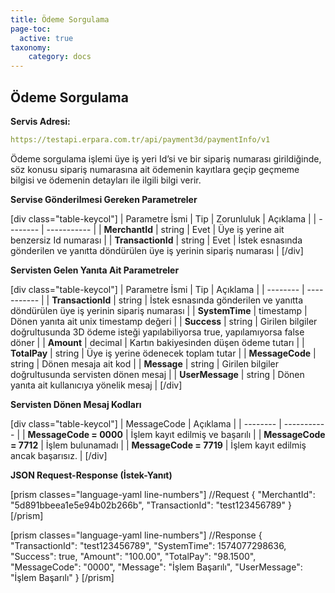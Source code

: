```yaml
---
title: Ödeme Sorgulama
page-toc:
  active: true
taxonomy:
    category: docs
---
```


## Ödeme Sorgulama

**Servis Adresi:**

```yaml
https://testapi.erpara.com.tr/api/payment3d/paymentInfo/v1
```

Ödeme sorgulama işlemi üye iş yeri Id’si ve bir sipariş numarası girildiğinde, söz konusu sipariş numarasına ait ödemenin kayıtlara geçip geçmeme bilgisi ve ödemenin detayları ile ilgili bilgi verir.

**Servise Gönderilmesi Gereken Parametreler**

[div class="table-keycol"]
| Parametre İsmi | Tip | Zorunluluk | Açıklama |
| -------- | ----------- |
| **MerchantId** | string |  Evet | Üye iş yerine ait benzersiz Id numarası |
| **TransactionId** | string | Evet | İstek esnasında gönderilen ve yanıtta döndürülen üye iş yerinin sipariş numarası |
[/div]

**Servisten Gelen Yanıta Ait Parametreler**

[div class="table-keycol"]
| Parametre İsmi | Tip | Açıklama |
| -------- | ----------- |
| **TransactionId** | string | İstek esnasında gönderilen ve yanıtta döndürülen üye iş yerinin sipariş numarası |
| **SystemTime** | timestamp | Dönen yanıta ait unix timestamp değeri |
| **Success** | string | Girilen bilgiler doğrultusunda 3D ödeme isteği yapılabiliyorsa true, yapılamıyorsa false döner |
| **Amount** | decimal | Kartın bakiyesinden düşen ödeme tutarı |
| **TotalPay** | string | Üye iş yerine ödenecek toplam tutar |
| **MessageCode** | string | Dönen mesaja ait kod |
| **Message** | string | Girilen bilgiler doğrultusunda servisten dönen mesaj |
| **UserMessage** | string | Dönen yanıta ait kullanıcıya yönelik mesaj |
[/div]

**Servisten Dönen Mesaj Kodları**

[div class="table-keycol"]
| MessageCode | Açıklama |
| -------- | ----------- |
| **MessageCode = 0000** | İşlem kayıt edilmiş ve başarılı |
| **MessageCode = 7712** | İşlem bulunamadı |
| **MessageCode = 7719** | İşlem kayıt edilmiş ancak başarısız. |
[/div]

**JSON Request-Response (İstek-Yanıt)**

[prism classes="language-yaml line-numbers"]
//Request
{
    "MerchantId": "5d891bbeea1e5e94b02b266b",
    "TransactionId": "test123456789"
}
[/prism]

[prism classes="language-yaml line-numbers"]
//Response
{
    "TransactionId": "test123456789",
    "SystemTime": 1574077298636,
    "Success": true,
    "Amount": "100.00",
    "TotalPay": "98.1500",
    "MessageCode": "0000",
    "Message": "İşlem Başarılı",
    "UserMessage": "İşlem Başarılı"
}
[/prism]